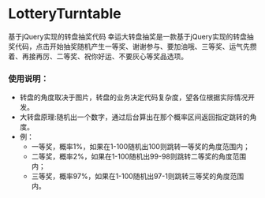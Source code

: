 # LotteryTurntable
基于jQuery实现的转盘抽奖代码
幸运大转盘抽奖是一款基于jQuery实现的转盘抽奖代码，点击开始抽奖随机产生一等奖、谢谢参与、要加油哦、三等奖、运气先攒着、再接再厉、二等奖、祝你好运、不要灰心等奖品选项。

### 使用说明：
- 转盘的角度取决于图片，转盘的业务决定代码复杂度，望各位根据实际情况开发。
- 大转盘原理:随机出一个数字，通过后台算出在那个概率区间返回指定跳转的角度。
- 例：
   - 一等奖，概率1%，如果在1-100随机出100则跳转一等奖的角度范围内；
  - 二等奖，概率2%，如果在1-100随机出99-98则跳转二等奖的角度范围内；
  - 三等奖，概率97%，如果在1-100随机出97-1则跳转三等奖的角度范围内。
